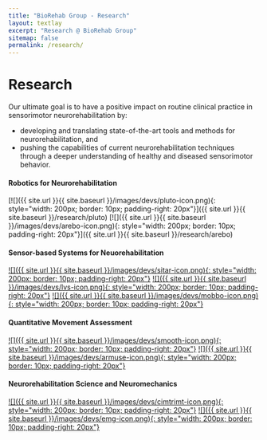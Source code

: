 ```yaml
---
title: "BioRehab Group - Research"
layout: textlay
excerpt: "Research @ BioRehab Group"
sitemap: false
permalink: /research/
---
```


# Research

Our ultimate goal is to have a positive impact on routine clinical practice in sensorimotor neurorehabilitation by: 
* developing and translating state-of-the-art tools and methods for neurorehabilitation, and 
* pushing the capabilities of current neurorehabilitation techniques through a deeper understanding of healthy and diseased sensorimotor behavior.

#### **Robotics for Neurorehabilitation**
[![]({{ site.url }}{{ site.baseurl }}/images/devs/pluto-icon.png){: style="width: 200px; border: 10px; padding-right: 20px"}]({{ site.url }}{{ site.baseurl }}/research/pluto)
[![]({{ site.url }}{{ site.baseurl }}/images/devs/arebo-icon.png){: style="width: 200px; border: 10px; padding-right: 20px"}]({{ site.url }}{{ site.baseurl }}/research/arebo)

#### **Sensor-based Systems for Neuorehabilitation**
[![]({{ site.url }}{{ site.baseurl }}/images/devs/sitar-icon.png){: style="width: 200px; border: 10px; padding-right: 20px"}]()
[![]({{ site.url }}{{ site.baseurl }}/images/devs/lvs-icon.png){: style="width: 200px; border: 10px; padding-right: 20px"}]()
[![]({{ site.url }}{{ site.baseurl }}/images/devs/mobbo-icon.png){: style="width: 200px; border: 10px; padding-right: 20px"}]()


#### **Quantitative Movement Assessment**
[![]({{ site.url }}{{ site.baseurl }}/images/devs/smooth-icon.png){: style="width: 200px; border: 10px; padding-right: 20px"}]()
[![]({{ site.url }}{{ site.baseurl }}/images/devs/armuse-icon.png){: style="width: 200px; border: 10px; padding-right: 20px"}]()

#### **Neurorehabilitation Science and Neuromechanics**
[![]({{ site.url }}{{ site.baseurl }}/images/devs/cimtrimt-icon.png){: style="width: 200px; border: 10px; padding-right: 20px"}]()
[![]({{ site.url }}{{ site.baseurl }}/images/devs/emg-icon.png){: style="width: 200px; border: 10px; padding-right: 20px"}]()